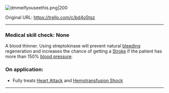 ![dmmeifyouseethis.png\|200](/Items/Streptokinase%20-%20Attachments/6718845db30472d958dd7e34.png)

Original URL: https://trello.com/c/bd4o5tgz

---

### Medical skill check: None

A blood thinner. Using streptokinase will prevent natural [bleeding ]([Bleeding](../Any%20bodypart/Bleeding.md) "‌")regeneration and increases the chance of getting a [Stroke](../Head_Brain/Stroke.md) if the patient has more than 150% [blood pressure]([Hypertension](../Blood/Hypertension.md) "‌").

### On application:

- Fully treats [Heart Attack](../Heart/Heart%20Attack.md) and [Hemotransfusion Shock](../Blood/Hemotransfusion%20Shock.md)

---


